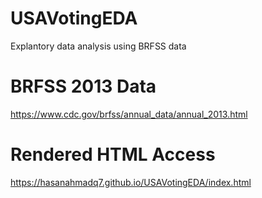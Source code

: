 # USAVotingEDA
Explantory data analysis using BRFSS data

# BRFSS 2013 Data

https://www.cdc.gov/brfss/annual_data/annual_2013.html

# Rendered HTML Access

https://hasanahmadq7.github.io/USAVotingEDA/index.html